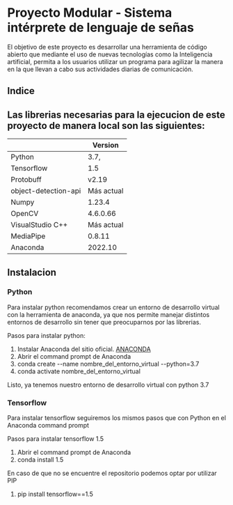 # Proyecto Modular - Sistema intérprete de lenguaje de señas

El objetivo de este proyecto es desarrollar una herramienta de código abierto que mediante el uso de nuevas tecnologías como la Inteligencia artificial, permita a los usuarios utilizar un programa para agilizar la manera en la que llevan a cabo sus actividades diarias de comunicación.

## Indice



## Las librerias necesarias para la ejecucion de este proyecto de manera local son las siguientes:

|                     | Version                      | 
|---------------------|------------------------------|
| Python              | 3.7,                         |
| Tensorflow          | 1.5                          |
| Protobuff           | v2.19                        |
| object-detection-api| Más actual                   |
| Numpy               | 1.23.4                       |
| OpenCV              | 4.6.0.66                     |
| VisualStudio C++    | Más actual                   |
| MediaPipe           | 0.8.11                       |
| Anaconda            | 2022.10                      |

## Instalacion

### Python
Para instalar python recomendamos crear un entorno de desarrollo virtual con la herramienta de anaconda, ya que nos permite manejar distintos entornos de desarrollo 
sin tener que preocuparnos por las librerias.

Pasos para instalar python:
1. Instalar Anaconda del sitio oficial. [ANACONDA](https://www.anaconda.com/)
2. Abrir el command prompt de Anaconda
3. conda create --name nombre_del_entorno_virtual --python=3.7
4. conda activate nombre_del_entorno_virtual

Listo, ya tenemos nuestro entorno de desarrollo virtual con python 3.7

### Tensorflow
Para instalar tensorflow seguiremos los mismos pasos que con Python en el Anaconda command prompt

Pasos para instalar tensorflow 1.5
1. Abrir el command prompt de Anaconda
2. conda install 1.5

En caso de que no se encuentre el repositorio podemos optar por utilizar PIP
1. pip install tensorflow==1.5

